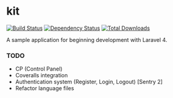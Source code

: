 kit
=========

[![Build Status](https://travis-ci.org/msntx/kit.svg)](https://travis-ci.org/msntx/kit)
[![Dependency Status](https://www.versioneye.com/user/projects/53639920fe0d07647700009b/badge.png)](https://www.versioneye.com/user/projects/53639920fe0d07647700009b)
[![Total Downloads](https://img.shields.io/packagist/dm/msntx/kit.svg)](https://packagist.org/packages/msntx/kit)

A sample application for beginning development with Laravel 4.

### TODO
  - CP (Control Panel)
  - Coveralls integration
  - Authentication system (Register, Login, Logout) [Sentry 2]
  - Refactor language files